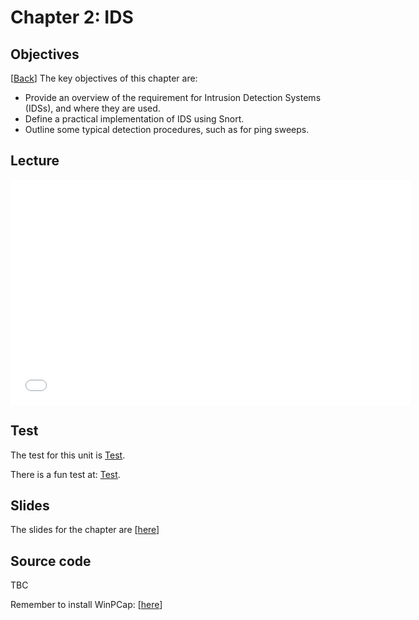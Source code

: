 <h1 id="logo">Chapter 2: IDS</h1>
<h2>Objectives</h2>
<p>[<a href="javascript:history.go(-1)">Back</a>] The key objectives of this chapter are:</p>
<ul>
  <li>Provide  an overview of the requirement for Intrusion Detection Systems (IDSs), and  where they are used.</li>
  <li>Define  a practical implementation of IDS using Snort.</li>
  <li>Outline  some typical detection procedures, such as for ping sweeps.</li>
</ul>
<h2>Lecture</h2>
<p>
<iframe width="640" height="360" src="//www.youtube.com/embed/IguN0dFZ23I?rel=0" frameborder="0" allowfullscreen></iframe>
</p>
<h2>Test</h2>
<p>The test for this unit is <a href="/tests/tests?sortBy=sfc02">Test</a>.</p>
<p>There is a fun test at: <a href="/tests/fun?sortBy=sfc02">Test</a>.</p>
<h2>Slides</h2>
The slides for the chapter are [<a href="/unit02.pdf">here</a>]
<h2>Source code</h2>
TBC
<p>Remember to install WinPCap: [<a href="http://www.winpcap.org/install/default.htm">here</a>] </p>

